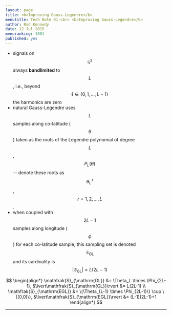 ```yaml
---
layout: page
title: <b>Improving Gauss-Legendre</b>
menutitle: Tech Note 01:<br> <b>Improving Gauss-Legendre</b>
author: Rod Kennedy
date: 12 Jul 2015
menuranking: 1001
published: yes
---
```


- signals on $$\mathbb{S}^2$$ always **bandlimited** to $$L$$, i.e., beyond $$\ell\in\{0,1,\dotsc,L-1\}$$ the harmonics are zero
- natural Gauss-Legendre uses $$L$$ samples along co-latitude ($$\theta$$) taken as the roots of the Legendre polynomial of degree $$L$$, $$P_{L}(\theta)$$ -- denote these roots as $$\theta^{\,r}_L$$, $$r=1,2,\dotsc,L$$.
- when coupled with $$2L-1$$ samples along longitude ($$\phi$$) for each co-latitude sample, this sampling set is denoted $$\mathfrak{S}_{\mathrm{GL}}$$ and its cardinality is $$\lvert\mathfrak{S}_{\mathrm{GL}}\rvert=L(2L-1)$$

$$
\begin{align*}
  \mathfrak{S}_{\mathrm{GL}} &= \Theta_L \times \Phi_{2L-1}, &\lvert\mathfrak{S}_{\mathrm{GL}}\rvert &= L(2L-1) \\
  \mathfrak{S}_{\mathrm{EGL}} &= \{\Theta_{L-1} \times \Phi_{2L-1}\} \cup \{(0,0)\},
		&\lvert\mathfrak{S}_{\mathrm{EGL}}\rvert &= (L-1)(2L-1)+1
\end{align*}
$$

---
